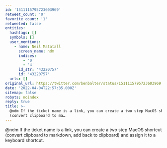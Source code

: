 ```yaml
---
id: '1511115795723603969'
retweet_count: '0'
favorite_count: '1'
retweeted: false
entities:
  hashtags: []
  symbols: []
  user_mentions:
    - name: Neil Matatall
      screen_name: ndm
      indices:
        - '0'
        - '4'
      id_str: '43220757'
      id: '43220757'
  urls: []
original_url: https://twitter.com/benbalter/status/1511115795723603969
date: '2022-04-04T22:57:35.000Z'
sitemap: false
robots: noindex
reply: true
title: >-
  @ndm If the ticket name is a link, you can create a two step MacOS shortcut
  (convert clipboard to ma…
---
```


@ndm If the ticket name is a link, you can create a two step MacOS shortcut (convert clipboard to markdown, add back to clipboard) and assign it to a keyboard shortcut.